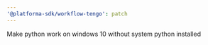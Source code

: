 ```yaml
---
'@platforma-sdk/workflow-tengo': patch
---
```


Make python work on windows 10 without system python installed
